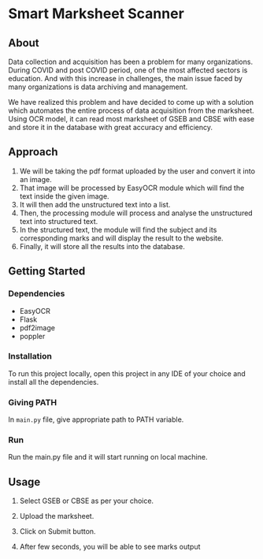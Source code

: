 # Smart Marksheet Scanner

## About

Data collection and acquisition has been a problem for many organizations.
During COVID and post COVID period, one of the most affected sectors is
education. And with this increase in challenges, the main issue faced by
many organizations is data archiving and management. 

We have realized this problem and have decided to come up with a solution
which automates the entire process of data acquisition from the marksheet.
Using OCR model, it can read most marksheet of GSEB and CBSE with ease and store it in
the database with great accuracy and efficiency.




## Approach

1. We will be taking the pdf format uploaded by the user and convert it into an image.
2. That image will be processed by  EasyOCR module which will find the text inside the given image.
3. It will then add the unstructured text into a list.
4. Then, the processing module will process and analyse the unstructured text into structured text.
5. In the structured text, the module will find the subject and its corresponding marks and will display the result to the website.
6. Finally, it will store all the results into the database.




## Getting Started

### Dependencies
* EasyOCR
* Flask
* pdf2image
* poppler

### Installation
To run this project locally, open this project in any IDE of your choice and install all the dependencies.

### Giving PATH
In `main.py` file, give appropriate path to PATH variable.

### Run
Run the main.py file and it will start running on local machine.




## Usage

1. Select GSEB or CBSE as per your choice.

2. Upload the marksheet.

3. Click on Submit button.

4. After few seconds, you will be able to see marks output 
